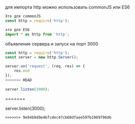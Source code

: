 для импорта  http можно использовать commonJS  или ES6

```js
Это для commonJS
const http = require('http');
```

```js
это для ES6
import * as http from 'http';
```
объявление сервера и запуск на порт 3000

```js
const http = require('http');
const server = new http.Server();

server.on('request', (req, res) => {
	res.end
});
<<<<<<< HEAD
 
server.listen(3000);
```
=======

server.listen(3000);
```
>>>>>>> 9e94b9d9e4bfcdec47cb60dfaee597b1969796db
